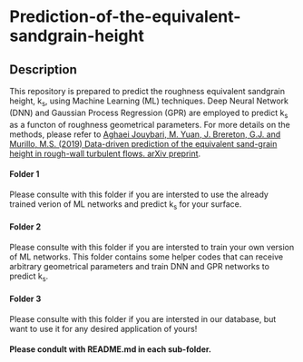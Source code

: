 # Prediction-of-the-equivalent-sandgrain-height

## Description
This repository is prepared to predict the roughness equivalent sandgrain height, k<sub>s</sub>, using Machine Learning (ML) techniques. 
Deep Neural Network (DNN) and Gaussian Process Regression (GPR) are employed to predict k<sub>s</sub> as a functon of roughness geometrical parameters.
For more details on the methods, please refer to [Aghaei Jouybari, M. Yuan, J. Brereton, G.J. and Murillo, M.S. (2019) Data-driven prediction of the equivalent sand-grain height in rough-wall turbulent flows. arXiv preprint](https://arxiv.org/abs/2002.01515).

#### Folder 1 
Please consulte with this folder if you are intersted to use the already trained verion of ML networks and predict k<sub>s</sub> for your surface.

#### Folder 2 
Please consulte with this folder if you are intersted to train your own version of ML networks. This folder contains some helper codes that can receive arbitrary geometrical parameters and train DNN and GPR networks to predict k<sub>s</sub>. 

#### Folder 3 
Please consulte with this folder if you are intersted in our database, but want to use it for any desired application of yours!

#### Please condult with README.md in each sub-folder.

